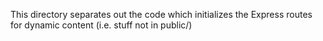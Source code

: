 This directory separates out the code which initializes the Express routes
for dynamic content (i.e. stuff not in public/)
